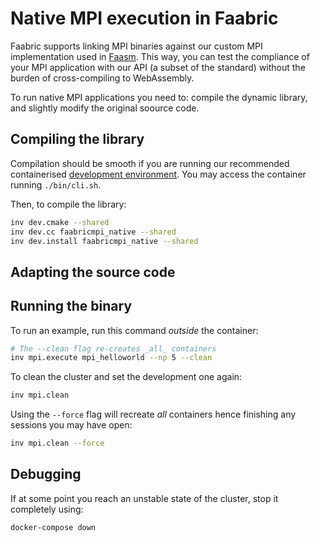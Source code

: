 # Native MPI execution in Faabric

Faabric supports linking MPI binaries against our custom MPI implementation
used in [Faasm](https://github.com/faasm/faasm). This way, you can test the
compliance of your MPI application with our API (a subset of the standard)
without the burden of cross-compiling to WebAssembly.

To run native MPI applications you need to: compile the dynamic library, and
slightly modify the original soource code.

## Compiling the library

Compilation should be smooth if you are running our recommended containerised
[development environment](../README.md). You may access the container running
`./bin/cli.sh`.

Then, to compile the library:
```bash
inv dev.cmake --shared
inv dev.cc faabricmpi_native --shared
inv dev.install faabricmpi_native --shared
```

## Adapting the source code

## Running the binary

To run an example, run this command _outside_ the container:
```bash
# The --clean flag re-creates _all_ containers
inv mpi.execute mpi_helloworld --np 5 --clean
```

To clean the cluster and set the development one again:
```bash
inv mpi.clean
```

Using the `--force` flag will recreate _all_ containers hence finishing any
sessions you may have open:
```bash
inv mpi.clean --force
```

## Debugging

If at some point you reach an unstable state of the cluster, stop it completely
using:
```bash
docker-compose down
```
